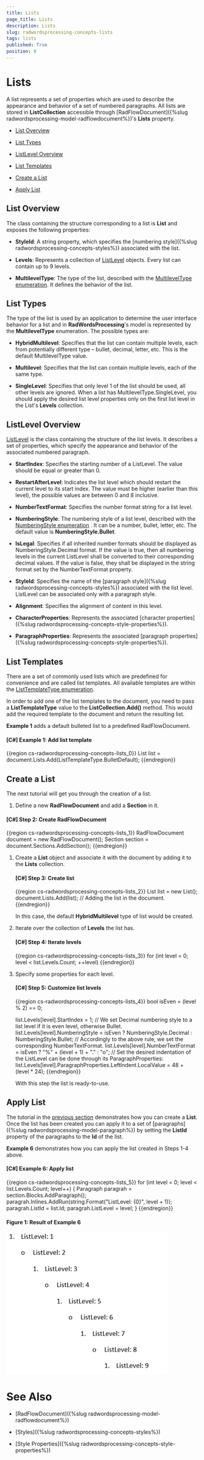 ```yaml
---
title: Lists
page_title: Lists
description: Lists
slug: radwordsprocessing-concepts-lists
tags: lists
published: True
position: 6
---
```


# Lists



A list represents a set of properties which are used to describe the appearance and behavior of a set of numbered paragraphs. All lists are stored in __ListCollection__ accessible through [RadFlowDocument]({%slug radwordsprocessing-model-radflowdocument%})'s __Lists__ property.
      

* [List Overview](#list-overview)

* [List Types](#list-types)

* [ListLevel Overview](#listlevel-overview)

* [List Templates](#list-templates)

* [Create a List](#create-a-list)

* [Apply List](#apply-list)

## List Overview

The class containing the structure corresponding to a list is __List__ and exposes the following properties:
        

* __StyleId__: A string property, which specifies the [numbering style]({%slug radwordsprocessing-concepts-styles%}) associated with the list.
            

* __Levels__: Represents a collection of [ListLevel](#listlevel-overview) objects. Every list can contain up to 9 levels.
            

* __MultilevelType__: The type of the list, described with the [MultilevelType enumeration](http://docs.telerik.com/devtools/document-processing/api/html/T_Telerik_Windows_Documents_Flow_Model_Lists_MultilevelType.htm). It defines the behavior of the list.
            

## List Types

The type of the list is used by an application to determine the user interface behavior for a list and in __RadWordsProcessing__'s model is represented by the __MultilevelType__ enumeration. The possible types are:
        

* __HybridMultilevel__: Specifies that the list can contain multiple levels, each from potentially different type – bullet, decimal, letter, etc. This is the default MultilevelType value.
            

* __Multilevel__: Specifies that the list can contain multiple levels, each of the same type.
            

* __SingleLevel__: Specifies that only level 1 of the list should be used, all other levels are ignored. When a list has MultilevelType.SingleLevel, you should apply the desired list level properties only on the first list level in the List's __Levels__ collection.
            

## ListLevel Overview

[ListLevel](http://docs.telerik.com/devtools/document-processing/api/html/T_Telerik_Windows_Documents_Flow_Model_Lists_ListLevel.htm) is the class containing the structure of the list levels. It describes a set of properties, which specify the appearance and behavior of the associated numbered paragraph.
        

* __StartIndex__: Specifies the starting number of a ListLevel. The value should be equal or greater than 0.
            

* __RestartAfterLevel__: Indicates the list level which should restart the current level to its start index. The value must be higher (earlier than this level), the possible values are between 0 and 8 inclusive.
            

* __NumberTextFormat__: Specifies the number format string for a list level.
            

* __NumberingStyle__: The numbering style of a list level, described with the [NumberingStyle enumeration](http://docs.telerik.com/devtools/document-processing/api/html/T_Telerik_Windows_Documents_Flow_Model_Lists_NumberingStyle.htm) . It can be a number, bullet, letter, etc. The default value is __NumberingStyle.Bullet__.
            

* __IsLegal__: Specifies if all inherited number formats should be displayed as NumberingStyle.Decimal format. If the value is true, then all numbering levels in the current ListLevel shall be converted to their corresponding decimal values. If the value is false, they shall be displayed in the string format set by the NumberTextFormat property.
            

* __StyleId__: Specifies the name of the [paragraph style]({%slug radwordsprocessing-concepts-styles%}) associated with the list level. ListLevel can be associated only with a paragraph style.
            

* __Alignment__: Specifies the alignment of content in this level.
            

* __CharacterProperties__: Represents the associated [character properties]({%slug radwordsprocessing-concepts-style-properties%}).
            

* __ParagraphProperties__: Represents the associated [paragraph properties]({%slug radwordsprocessing-concepts-style-properties%}).
            

## List Templates

There are a set of commonly used lists which are predefined for convenience and are called list templates. All available templates are within the [ListTemplateType enumeration](http://docs.telerik.com/devtools/document-processing/api/html/T_Telerik_Windows_Documents_Flow_Model_Lists_ListTemplateType.htm).
        

In order to add one of the list templates to the document, you need to pass a __ListTemplateType__ value to the __ListCollection.Add()__ method. This would add the required template to the document and return the resulting list.
        

__Example 1__ adds a default bulleted list to a predefined RadFlowDocument.
        

#### __[C#] Example 1: Add list template__

{{region cs-radwordsprocessing-concepts-lists_0}}
	List list = document.Lists.Add(ListTemplateType.BulletDefault);
{{endregion}}



## Create a List

The next tutorial will get you through the creation of a list.
        

1. Define a new __RadFlowDocument__ and add a __Section__ in it.
            

#### __[C#] Step 2: Create RadFlowDocument__

{{region cs-radwordsprocessing-concepts-lists_1}}
	RadFlowDocument document = new RadFlowDocument();
	Section section = document.Sections.AddSection();
{{endregion}}



1. Create a __List__ object and associate it with the document by adding it to the __Lists__ collection.
            

	#### __[C#] Step 3: Create list__
	
	{{region cs-radwordsprocessing-concepts-lists_2}}
	List list = new List();
	document.Lists.Add(list); // Adding the list in the document.
{{endregion}}
	
	In this case, the default __HybridMultilevel__ type of list would be created.
            

1. Iterate over the collection of __Levels__ the list has.
            

	#### __[C#] Step 4: Iterate levels__
	
	{{region cs-radwordsprocessing-concepts-lists_3}}
	for (int level = 0; level < list.Levels.Count; ++level)
{{endregion}}



1. Specify some properties for each level.
            

	#### __[C#] Step 5: Customize list levels__
	
	{{region cs-radwordsprocessing-concepts-lists_4}}
	bool isEven = (level % 2) == 0;
	
	list.Levels[level].StartIndex = 1;
	// We set Decimal numbering style to a list level if it is even level, otherwise Bullet.
	list.Levels[level].NumberingStyle = isEven ? NumberingStyle.Decimal : NumberingStyle.Bullet;
	// Accordingly to the above rule, we set the corresponding NumberTextFormat.
	list.Levels[level].NumberTextFormat = isEven ? "%" + (level + 1) + "." : "o";
	// Set the desired indentation of the ListLevel can be done through its ParagraphProperties:
	list.Levels[level].ParagraphProperties.LeftIndent.LocalValue = 48 + (level * 24);
{{endregion}}
	
	With this step the list is ready-to-use.
            

## Apply List

The tutorial in the [previous section](#create-a-list) demonstrates how you can create a __List__. Once the list has been created you can apply it to a set of [paragraphs]({%slug radwordsprocessing-model-paragraph%}) by setting the __ListId__ property of the paragraphs to the __Id__ of the list.
        

__Example 6__ demonstrates how you can apply the list created in Steps 1-4 above.
        

#### __[C#] Example 6: Apply list__

{{region cs-radwordsprocessing-concepts-lists_5}}
	for (int level = 0; level < list.Levels.Count; level++)
	{
	    Paragraph paragrah = section.Blocks.AddParagraph();
	    paragrah.Inlines.AddRun(string.Format("ListLevel: {0}", level + 1));
	    paragrah.ListId = list.Id;
	    paragrah.ListLevel = level;
	}
{{endregion}}



#### Figure 1: Result of Example 6

![Rad Words Processing Concepts Lists 01](images/RadWordsProcessing_Concepts_Lists_01.png)

# See Also

 * [RadFlowDocument]({%slug radwordsprocessing-model-radflowdocument%})

 * [Styles]({%slug radwordsprocessing-concepts-styles%})

 * [Style Properties]({%slug radwordsprocessing-concepts-style-properties%})
